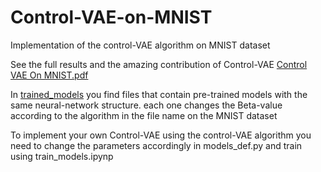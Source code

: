 # Control-VAE-on-MNIST
Implementation of the control-VAE algorithm on MNIST dataset

See the full results and the amazing contribution of Control-VAE [Control VAE On MNIST.pdf](https://github.com/hussam0is/Control-VAE-on-MNIST/blob/main/control%20VAE%20On%20MNIST.pdf)

In [trained_models]() you find files that contain pre-trained models with the same neural-network structure. each one changes the Beta-value according to the algorithm in the file name on the MNIST dataset

To implement your own Control-VAE using the control-VAE algorithm you need to change the parameters accordingly in models_def.py and train using train_models.ipynp
